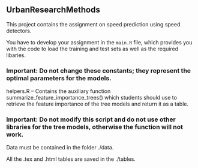 ## UrbanResearchMethods

This project contains the assignment on speed prediction using speed detectors.

You have to develop your assignment in the `main.R` file, which provides you with the code to load the training and test sets as well as the required libaries.

### Important: Do not change these constants; they represent the optimal parameters for the models.

helpers.R – Contains the auxiliary function summarize_feature_importance_trees() which students should use to retrieve the feature importance of the tree models and return it as a table.

### Important: Do not modify this script and do not use other libraries for the tree models, otherwise the function will not work.

Data must be contained in the folder ./data.

All the .tex and .html tables are saved in the ./tables.